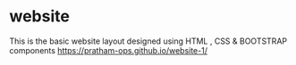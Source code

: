 # website
This is the basic website layout designed using HTML , CSS & BOOTSTRAP components
https://pratham-ops.github.io/website-1/
